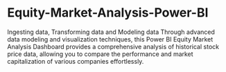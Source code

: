 # Equity-Market-Analysis-Power-BI
Ingesting data, Transforming data and Modeling data
Through advanced data modeling and visualization techniques, this Power BI Equity Market Analysis Dashboard provides a comprehensive analysis of historical stock price data, allowing you to compare the performance and market capitalization of various companies effortlessly.
